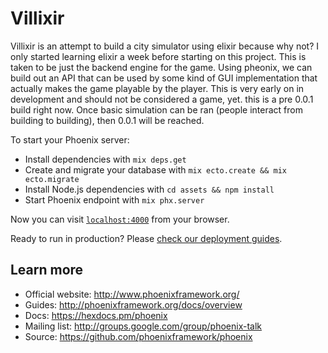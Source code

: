 # Villixir

Villixir is an attempt to build a city simulator using elixir because why not? I only started learning elixir a week before starting on this project. This is taken to be just the backend engine for the game. Using pheonix, we can build out an API that can be used by some kind of GUI implementation that actually makes the game playable by the player. This is very early on in development and should not be considered a game, yet. this is a pre 0.0.1 build right now. Once basic simulation can be ran (people interact from building to building), then 0.0.1 will be reached.


To start your Phoenix server:

  * Install dependencies with `mix deps.get`
  * Create and migrate your database with `mix ecto.create && mix ecto.migrate`
  * Install Node.js dependencies with `cd assets && npm install`
  * Start Phoenix endpoint with `mix phx.server`

Now you can visit [`localhost:4000`](http://localhost:4000) from your browser.

Ready to run in production? Please [check our deployment guides](http://www.phoenixframework.org/docs/deployment).

## Learn more

  * Official website: http://www.phoenixframework.org/
  * Guides: http://phoenixframework.org/docs/overview
  * Docs: https://hexdocs.pm/phoenix
  * Mailing list: http://groups.google.com/group/phoenix-talk
  * Source: https://github.com/phoenixframework/phoenix
